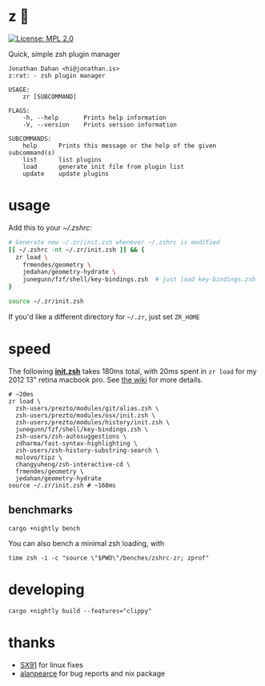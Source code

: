 # z :rat:

[![License: MPL 2.0](https://img.shields.io/badge/License-MPL%202.0-brightgreen.svg)](https://choosealicense.com/licenses/mpl-2.0/)

Quick, simple zsh plugin manager

    Jonathan Dahan <hi@jonathan.is>
    z:rat: - zsh plugin manager

    USAGE:
        zr [SUBCOMMAND]

    FLAGS:
        -h, --help       Prints help information
        -V, --version    Prints version information

    SUBCOMMANDS:
        help      Prints this message or the help of the given subcommand(s)
        list      list plugins
        load      generate init file from plugin list
        update    update plugins


# usage

Add this to your *~/.zshrc*:

```zsh
# Generate new ~/.zr/init.zsh whenever ~/.zshrc is modified
[[ ~/.zshrc -nt ~/.zr/init.zsh ]] && {
  zr load \
    frmendes/geometry \
    jedahan/geometry-hydrate \
    junegunn/fzf/shell/key-bindings.zsh  # just load key-bindings.zsh
}

source ~/.zr/init.zsh
```

If you'd like a different directory for `~/.zr`, just set `ZR_HOME`

# speed

The following __[init.zsh][]__ takes 180ms total, with 20ms spent in `zr load` for my 2012 13" retina macbook pro.
See [the wiki](https://github.com/jedahan/zr/wiki) for more details.

    # ~20ms
    zr load \
      zsh-users/prezto/modules/git/alias.zsh \
      zsh-users/prezto/modules/osx/init.zsh \
      zsh-users/prezto/modules/history/init.zsh \
      junegunn/fzf/shell/key-bindings.zsh \
      zsh-users/zsh-autosuggestions \
      zdharma/fast-syntax-highlighting \
      zsh-users/zsh-history-substring-search \
      molovo/tipz \
      changyuheng/zsh-interactive-cd \
      frmendes/geometry \
      jedahan/geometry-hydrate
    source ~/.zr/init.zsh # ~160ms

## benchmarks

    cargo +nightly bench

You can also bench a minimal zsh loading, with

    time zsh -i -c "source \"$PWD\"/benches/zshrc-zr; zprof"

# developing

    cargo +nightly build --features="clippy"

[init.zsh]: https://github.com/jedahan/dotfiles/blob/master/.zshrc

# thanks

- [SX91](https://github.com/SX91) for linux fixes
- [alanpearce](https://github.com/alanpearce) for bug reports and nix package
